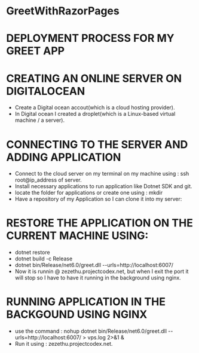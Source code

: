 # GreetWithRazorPages

# DEPLOYMENT PROCESS FOR MY GREET APP

# CREATING AN ONLINE SERVER ON DIGITALOCEAN
- Create a Digital ocean accout(which is a cloud hosting provider).
- In Digital ocean I created a droplet(which is a Linux-based virtual machine / a server).

# CONNECTING TO THE SERVER AND ADDING APPLICATION
- Connect to the cloud server on my terminal on my machine using : ssh root@ip_address of server.
- Install necessary applications to run application like Dotnet SDK and git.
- locate the folder for applications or create one using : mkdir <folder name>
- Have a repository of my Application so I can clone it into my server: <git clone repository link>

# RESTORE THE APPLICATION ON THE CURRENT MACHINE USING: 
- dotnet restore
- dotnet build -c Release
- dotnet bin/Release/net6.0/greet.dll --urls=http://localhost:6007/
- Now it is runnin @ zezethu.projectcodex.net, but when I exit the port it will stop so I have to     have it running in the background using nginx.

# RUNNING APPLICATION IN THE BACKGOUND USING NGINX
- use the command : nohup dotnet bin/Release/net6.0/greet.dll --urls=http://localhost:6007/ > vps.log 2>&1 &
- Run it using : zezethu.projectcodex.net.